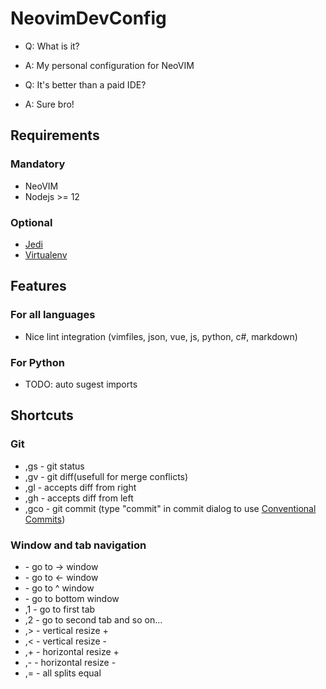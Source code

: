 # NeovimDevConfig

- Q: What is it?
- A: My personal configuration for NeoVIM

- Q: It's better than a paid IDE?
- A: Sure bro!

## Requirements

### Mandatory

- NeoVIM
- Nodejs >= 12

### Optional

- [Jedi](https://github.com/davidhalter/jedi)
- [Virtualenv](https://github.com/pypa/virtualenv)

## Features

### For all languages

- Nice lint integration (vimfiles, json, vue, js, python, c#, markdown)

### For Python

- TODO: auto sugest imports

## Shortcuts

### Git

- ,gs  - git status
- ,gv  - git diff(usefull for merge conflicts)
- ,gl  - accepts diff from right
- ,gh  - accepts diff from left
- ,gco - git commit (type "commit" in commit dialog to use [Conventional Commits](https://www.conventionalcommits.org/en/v1.0.0/))

### Window and tab navigation

- <c-l> - go to -> window
- <c-h> - go to <- window
- <c-k> - go to ^ window
- <c-j> - go to bottom window
- ,1    - go to first tab
- ,2    - go to second tab and so on...
- ,>    - vertical resize +
- ,<    - vertical resize -
- ,+    - horizontal resize +
- ,-    - horizontal resize -
- ,=    - all splits equal
